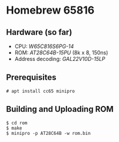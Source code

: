 # Homebrew 65816

## Hardware (so far)

- CPU: *W65C816S6PG-14*
- ROM: *AT28C64B-15PU* (8k x 8, 150ns)
- Address decoding: *GAL22V10D-15LP*

## Prerequisites

```
# apt install cc65 minipro
```

## Building and Uploading ROM

```
$ cd rom
$ make
$ minipro -p AT28C64B -w rom.bin
```